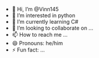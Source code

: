 - 👋 Hi, I’m @Vinn145
- 👀 I’m interested in python
- 🌱 I’m currently learning C#
- 💞️ I’m looking to collaborate on ...
- 📫 How to reach me ...
- 😄 Pronouns: he/him
- ⚡ Fun fact: ...

<!---
Vinn145/Vinn145 is a ✨ special ✨ repository because its `README.md` (this file) appears on your GitHub profile.
You can click the Preview link to take a look at your changes.
--->
